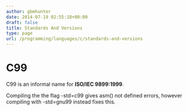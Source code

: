 ```yaml
---
author: gbmhunter
date: 2014-07-19 02:55:18+00:00
draft: false
title: Standards And Versions
type: page
url: /programming/languages/c/standards-and-versions
---
```


# C99

C99 is an informal name for **ISO/IEC 9899:1999**.

Compiling the the flag -std=c99 gives asm() not defined errors, however compiling with -std=gnu99 instead fixes this.
